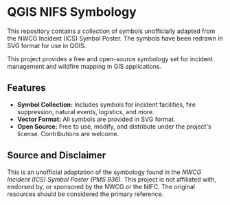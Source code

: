 # QGIS NIFS Symbology

This repository contains a collection of symbols unofficially adapted from the NWCG Incident (ICS) Symbol Poster. The symbols have been redrawn in SVG format for use in QGIS.

This project provides a free and open-source symbology set for incident management and wildfire mapping in GIS applications.

## Features

- **Symbol Collection:** Includes symbols for incident facilities, fire suppression, natural events, logistics, and more.
- **Vector Format:** All symbols are provided in SVG format.
- **Open Source:** Free to use, modify, and distribute under the project's license. Contributions are welcome.

## Source and Disclaimer

This is an unofficial adaptation of the symbology found in the *NWCG Incident (ICS) Symbol Poster (PMS 936)*. This project is not affiliated with, endorsed by, or sponsored by the NWCG or the NIFC. The original resources should be considered the primary reference.
